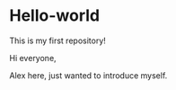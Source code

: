 # Hello-world
This is my first repository!

Hi everyone,

Alex here, just wanted to introduce myself.
